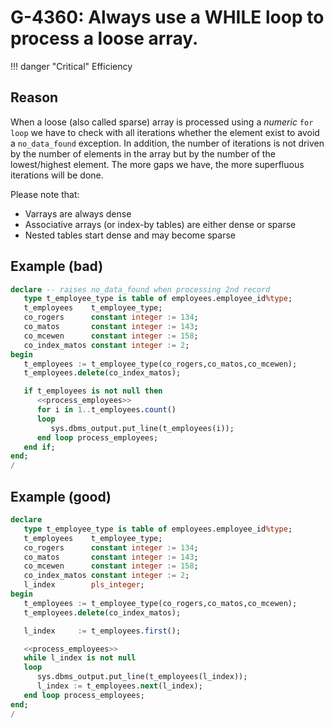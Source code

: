 # G-4360: Always use a WHILE loop to process a loose array.

!!! danger "Critical"
    Efficiency

## Reason

When a loose (also called sparse) array is processed using a *numeric* `for loop` we have to check with all iterations whether the element exist to avoid a `no_data_found` exception. In addition, the number of iterations is not driven by the number of elements in the array but by the number of the lowest/highest element. The more gaps we have, the more superfluous iterations will be done.

Please note that:

* Varrays are always dense
* Associative arrays (or index-by tables) are either dense or sparse
* Nested tables start dense and may become sparse

## Example (bad)

``` sql
declare -- raises no_data_found when processing 2nd record
   type t_employee_type is table of employees.employee_id%type;
   t_employees    t_employee_type;
   co_rogers      constant integer := 134;
   co_matos       constant integer := 143;
   co_mcewen      constant integer := 158;
   co_index_matos constant integer := 2;
begin
   t_employees := t_employee_type(co_rogers,co_matos,co_mcewen);
   t_employees.delete(co_index_matos);

   if t_employees is not null then
      <<process_employees>>
      for i in 1..t_employees.count()
      loop
         sys.dbms_output.put_line(t_employees(i));
      end loop process_employees;
   end if;
end;
/
```

## Example (good)

``` sql
declare
   type t_employee_type is table of employees.employee_id%type;
   t_employees    t_employee_type;
   co_rogers      constant integer := 134;
   co_matos       constant integer := 143;
   co_mcewen      constant integer := 158;
   co_index_matos constant integer := 2;
   l_index        pls_integer;
begin
   t_employees := t_employee_type(co_rogers,co_matos,co_mcewen);
   t_employees.delete(co_index_matos);

   l_index     := t_employees.first();

   <<process_employees>>
   while l_index is not null
   loop
      sys.dbms_output.put_line(t_employees(l_index));
      l_index := t_employees.next(l_index);
   end loop process_employees;
end;
/
```